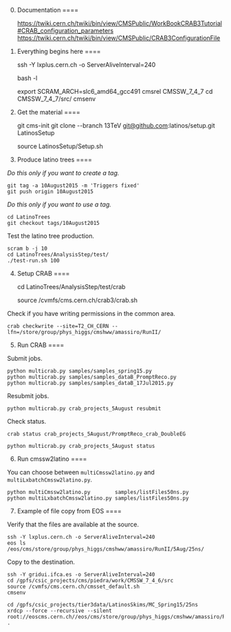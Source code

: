 0. Documentation
====

    https://twiki.cern.ch/twiki/bin/view/CMSPublic/WorkBookCRAB3Tutorial#CRAB_configuration_parameters
    https://twiki.cern.ch/twiki/bin/view/CMSPublic/CRAB3ConfigurationFile


1. Everything begins here
====

    ssh -Y lxplus.cern.ch -o ServerAliveInterval=240

    bash -l

    export SCRAM_ARCH=slc6_amd64_gcc491
    cmsrel CMSSW_7_4_7
    cd CMSSW_7_4_7/src/
    cmsenv


2. Get the material
====

    git cms-init
    git clone --branch 13TeV git@github.com:latinos/setup.git LatinosSetup

    source LatinosSetup/Setup.sh


3. Produce latino trees
====

*Do this only if you want to create a tag.*

    git tag -a 10August2015 -m 'Triggers fixed'
    git push origin 10August2015

*Do this only if you want to use a tag.*

    cd LatinoTrees
    git checkout tags/10August2015

Test the latino tree production.

    scram b -j 10
    cd LatinoTrees/AnalysisStep/test/
    ./test-run.sh 100


4. Setup CRAB
====

    cd LatinoTrees/AnalysisStep/test/crab

    source /cvmfs/cms.cern.ch/crab3/crab.sh

Check if you have writing permissions in the common area.

    crab checkwrite --site=T2_CH_CERN --lfn=/store/group/phys_higgs/cmshww/amassiro/RunII/


5. Run CRAB
====

Submit jobs.

    python multicrab.py samples/samples_spring15.py
    python multicrab.py samples/samples_dataB_PromptReco.py
    python multicrab.py samples/samples_dataB_17Jul2015.py

Resubmit jobs.

    python multicrab.py crab_projects_5August resubmit

Check status.
    
    crab status crab_projects_5August/PromptReco_crab_DoubleEG

    python multicrab.py crab_projects_5August status


6. Run cmssw2latino
====

You can choose between `multiCmssw2latino.py` and `multiLxbatchCmssw2latino.py`.
    
    python multiCmssw2latino.py        samples/listFiles50ns.py
    python multiLxbatchCmssw2latino.py samples/listFiles50ns.py


7. Example of file copy from EOS
====

Verify that the files are available at the source.

    ssh -Y lxplus.cern.ch -o ServerAliveInterval=240
    eos ls /eos/cms/store/group/phys_higgs/cmshww/amassiro/RunII/5Aug/25ns/

Copy to the destination.

    ssh -Y gridui.ifca.es -o ServerAliveInterval=240
    cd /gpfs/csic_projects/cms/piedra/work/CMSSW_7_4_6/src
    source /cvmfs/cms.cern.ch/cmsset_default.sh
    cmsenv

    cd /gpfs/csic_projects/tier3data/LatinosSkims/MC_Spring15/25ns
    xrdcp --force --recursive --silent root://eoscms.cern.ch//eos/cms/store/group/phys_higgs/cmshww/amassiro/RunII/5Aug/25ns .

